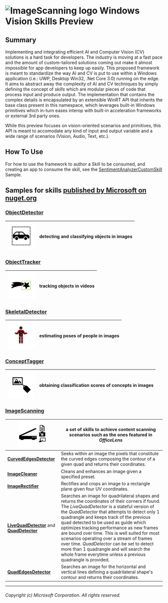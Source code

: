 # ![ImageScanning logo](./doc/Logo.png) Windows Vision Skills Preview

## Summary

Implementing and integrating efficient AI and Computer Vision (CV) solutions is a hard task for developers. The industry is moving at a fast pace and the amount of custom-tailored solutions coming out make it almost impossible for app developers to keep up easily. This proposed framework is meant to standardize the way AI and CV is put to use within a Windows application (i.e.: UWP, Desktop Win32, .Net Core 3.0) running on the edge. It aims to abstract away the complexity of AI and CV techniques by simply defining the concept of *skills* which are modular pieces of code that process input and produce output. The implementation that contains the complex details is encapsulated by an extensible WinRT API that inherits the base class present in this namespace, which leverages built-in Windows primitives which in-turn eases interop with built-in acceleration frameworks or external 3rd party ones.

While this preview focuses on vision-oriented scenarios and primitives, this API is meant to accomodate any kind of input and output variable and a wide range of scenarios (Vision, Audio, Text, etc.).

## How To Use

For how to use the framework to author a Skill to be consumed, and creating an app to consume the skill, see the [SentimentAnalyzerCustomSkill](samples/SentimentAnalyzerCustomSkill) Sample. 

## Samples for skills [published by Microsoft on nuget.org](https://www.nuget.org/profiles/VisionSkills)

### **[ObjectDetector](samples/ObjectDetector)**

| ![ObjectDetector logo](./doc/ObjecDetectorLogo.png) | detecting and classifying objects in images |
| -- | -- |

### **[ObjectTracker](samples/ObjectTracker)**

| ![ObjectTracker logo](./doc/ObjectTrackerLogo.png) | tracking objects in videos |
| -- | -- |

### **[SkeletalDetector](samples/SkeletalDetector)**

| ![SkeletalDetector logo](./doc/SkeletalDetectorLogo.png) | estimating poses of people in images |
| -- | -- |

### **[ConceptTagger](samples/ConceptTagger)**

| ![ConceptTagger logo](./doc/ConceptTaggerLogo.png) | obtaining classification scores of concepts in images |
| -- | -- |

### **[ImageScanning](samples/ImageScanning)**

| ![ImageScanning logo](./doc/ImageScanningLogo.png) | a set of skills to achieve content scanning scenarios such as the ones featured in *OfficeLens* |
| -- | -- |
| **[CurvedEdgesDetector](./samples/ImageScanning/README.md#CurvedEdgesDetectorExample)** | Seeks within an image the pixels that constitute the curved edges composing the contour of a given quad and returns their coordinates. |
| **[ImageCleaner](./samples/ImageScanning/README.md#ImageCleanerExample)** | Cleans and enhances an image given a specified preset. |
| **[ImageRectifier](./samples/ImageScanning/README.md#ImageRectifierExample)** | Rectifies and crops an image to a rectangle plane given four UV coordinates. |
| **[LiveQuadDetector](./samples/ImageScanning/README.md#QuadDetectorExample)** and **[QuadDetector](./samples/ImageScanning/README.md#QuadDetectorExample)** | Searches an image for quadrilateral shapes and returns the coordinates of their corners if found. The *LiveQuadDetector* is a stateful version of the *QuadDetector* that attempts to detect only 1 quadrangle and keeps track of the previous quad detected to be used as guide which optimizes tracking performance as new frames are bound over time. This is well suited for most scenarios operating over a stream of frames over time. *QuadDetector* can be set to detect more than 1 quadrangle and will search the whole frame everytime unless a previous quadrangle is provided. |
| **[QuadEdgesDetector](./samples/ImageScanning/README.md#QuadEdgesDetectorExample)** | Searches an image for the horizontal and vertical lines defining a quadrilateral shape's contour and returns their coordinates. |

-----

###### Copyright (c) Microsoft Corporation. All rights reserved.
